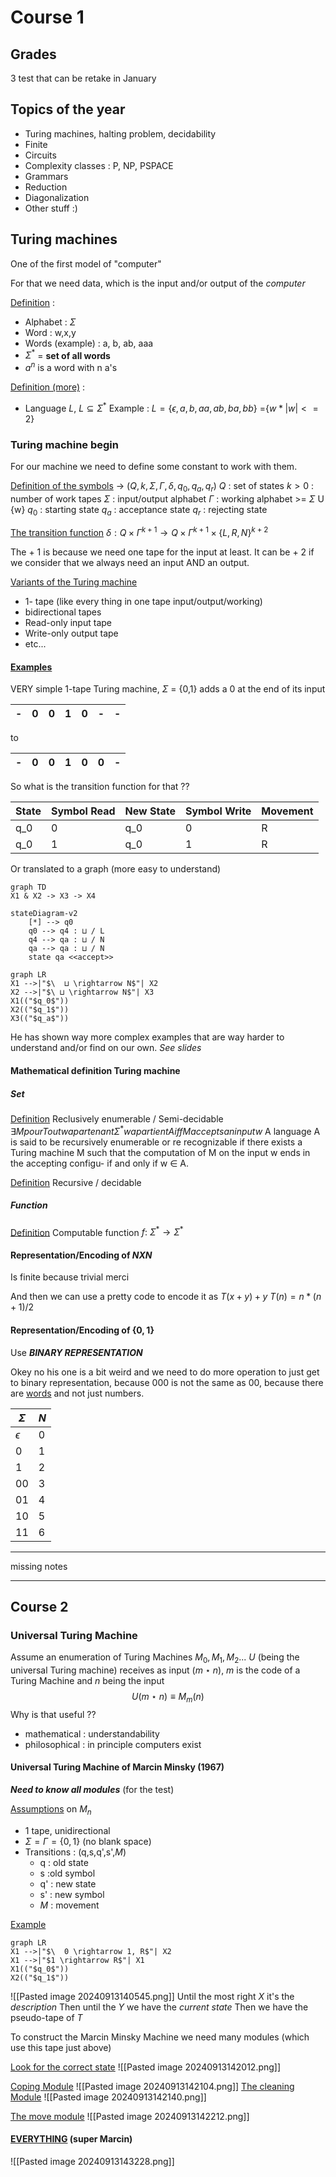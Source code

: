 
# Course 1 

## Grades 
3 test that can be retake in January 

## Topics of the year
- Turing machines, halting problem, decidability
- Finite  
- Circuits 
- Complexity classes : P, NP, PSPACE
- Grammars
- Reduction
- Diagonalization 
- Other stuff :)

## Turing machines 
One of the first model of "computer" 

For that we need data, which is the input and/or output of the *computer* 

<u>Definition</u> : 
- Alphabet : $\Sigma$
- Word : w,x,y
- Words (example) : a, b, ab, aaa
- $\Sigma^*$ = **set of all words** 
- $a^n$ is a word with n a's 

<u>Definition (more)</u> : 
- Language $L$, $L \subseteq \Sigma^*$
	Example : 
	$L = \{\epsilon, a, b, aa, ab, ba, bb\}$ =$\{w *|w| <= 2\}$

### Turing machine begin 
For our machine we need to define some constant to work with them. 

<u>Definition of the symbols</u>
-> $(Q, k, \Sigma, \Gamma, \delta, q_0, q_a, q_r)$
 $Q$ : set of states 
 $k>0$ : number of work tapes 
 $\Sigma$ : input/output alphabet
 $\Gamma$ : working alphabet >= $\Sigma$ U {w}
 $q_0$ : starting state
 $q_a$ : acceptance state
 $q_r$ : rejecting state 

<u>The transition function</u>
$\delta : Q \times \Gamma^{k+1} \rightarrow Q \times \Gamma^{k+1} \times \{L, R, N\}^{k+2}$

The + 1 is because we need one tape for the input at least. It can be + 2 if we consider that we always need an input AND an output. 

<u>Variants of the Turing machine</u> 
- 1- tape (like every thing in one tape input/output/working)
- bidirectional tapes 
- Read-only input tape 
- Write-only output tape 
- etc...

#### <u>Examples</u>
VERY simple 
1-tape Turing machine, $\Sigma$ = {0,1} adds a 0 at the end of its input 

| -   | 0   | 0   | 1   | 0   | -   | -   |
| --- | --- | --- | --- | --- | --- | --- |
to

| -   | 0   | 0   | 1   | 0   | 0   | -   |
| --- | --- | --- | --- | --- | --- | --- |


So what is the transition function for that ?? 

<table>
    <thead>
        <tr>
            <th>State</th>
            <th>Symbol Read</th>
            <th>New State</th>
            <th>Symbol Write</th>
            <th>Movement</th>
        </tr>
    </thead>
    <tbody>
        <tr>
            <td>q_0</td>
            <td>0</td>
            <td>q_0</td>
            <td>0</td>
            <td>R</td>
        </tr>
        <tr>
            <td>q_0</td>
            <td>1</td>
            <td>q_0</td>
            <td>1</td>
            <td>R</td>
        </tr>
        <!-- Add more rows as needed -->
    </tbody>
</table> 

Or translated to a graph (more easy to understand)

```mehrmaid
graph TD 
X1 & X2 -> X3 -> X4
```
```mehrmaid
stateDiagram-v2
    [*] --> q0
    q0 --> q4 : ⊔ / L
    q4 --> qa : ⊔ / N
    qa --> qa : ⊔ / N
    state qa <<accept>>
```
```mehrmaid 
graph LR
X1 -->|"$\  ⊔ \rightarrow N$"| X2 
X2 -->|"$\ ⊔ \rightarrow N$"| X3  
X1(("$q_0$"))
X2(("$q_1$"))
X3(("$q_a$"))
```
He has shown way more complex examples that are way harder to understand and/or find on our own. *See slides*


#### Mathematical definition Turing machine

##### Set
<u>Definition</u>
Reclusively enumerable  / Semi-decidable 
$\exists M pourToutw apartenant \Sigma^* w apartient A iff M accepts an input w$
A language A is said to be recursively enumerable or re
recognizable if there exists a Turing machine M such that the
computation of M on the input w ends in the accepting configu-
if and only if w ∈ A.

<u>Definition</u> Recursive / decidable

##### Function
<u>Definition</u> Computable function $f : \ \Sigma^* \rightarrow \Sigma^*$


#### Representation/Encoding of $N X N$
Is finite because trivial merci 

And then we can use a pretty code to encode it as $T(x+y)+y$
$T(n) = n*(n+1)/2$

#### Representation/Encoding of $\{0,1\}$
Use ***BINARY REPRESENTATION***

Okey no his one is a bit weird and we need to do more operation to just get to binary representation, because 000 is not the same as 00, because there are <u>words</u> and not just numbers.

| $\Sigma$   | $N$ |
| ---------- | --- |
| $\epsilon$ | 0   |
| 0          | 1   |
| 1          | 2   |
| 00         | 3   |
| 01         | 4   |
| 10         | 5   |
| 11         | 6   |

--- 
missing notes 

-----------


## Course 2 

### Universal Turing Machine 
Assume an enumeration of Turing Machines $M_0, M_1,M_2...$ 
$U$ (being the universal Turing machine) receives as input $(m\star n)$, $m$ is the code of a Turing Machine and $n$ being the input 
$$U(m\star n)\equiv M_m(n)$$
Why is that useful ?? 
- mathematical : understandability 
- philosophical : in principle computers exist

#### Universal Turing Machine of Marcin Minsky (1967)

***Need to know all modules*** (for the test) 

<u>Assumptions</u> on $M_n$
- 1 tape, unidirectional 
- $\Sigma = \Gamma = \{0,1\}$ (no blank space)
- Transitions : (q,s,q',s',$M$)
	- q : old state
	- s :old symbol
	- q' : new state
	- s' : new symbol
	- $M$ : movement 


<u>Example</u> 
```mehrmaid
graph LR
X1 -->|"$\  0 \rightarrow 1, R$"| X2 
X1 -->|"$1 \rightarrow R$"| X1
X1(("$q_0$"))
X2(("$q_1$"))
```

![[Pasted image 20240913140545.png]]
 Until the most right $X$ it's the *description* 
 Then until the *Y* we have the *current state*
 Then we have the pseudo-tape of *T*


To construct the Marcin Minsky Machine we need many modules (which use this tape just above) 

<u>Look for the correct state</u>
![[Pasted image 20240913142012.png]]

<u>Coping Module</U>
![[Pasted image 20240913142104.png]]
<u>The cleaning Module</u>
![[Pasted image 20240913142140.png]]

<u>The move module</u>
![[Pasted image 20240913142212.png]]

#### <u>EVERYTHING</u> (super Marcin)

![[Pasted image 20240913143228.png]]

